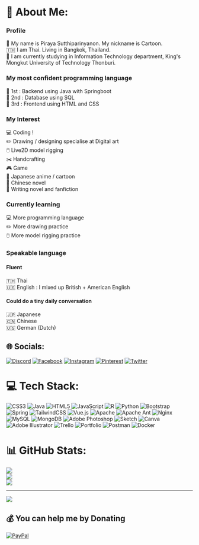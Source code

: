 # 💫 About Me:
### Profile
🤍 My name is Piraya Sutthiparinyanon. My nickname is Cartoon.<br>🇹🇭 I am Thai. Living in Bangkok, Thailand.<br>📖 I am currently studying in Information Technology department, King's Mongkut University of Technology Thonburi.<br>

### My most confident programming language
🥇 1st : Backend using Java with Springboot<br>🥈 2nd : Database using SQL<br>🥉 3rd : Frontend using HTML and CSS <br>

### My Interest
💻 Coding !<br>✏️ Drawing / designing specialise at Digital art<br>🖱️ Live2D model rigging<br>✂️ Handcrafting<br>🎮 Game<br>🌸 Japanese anime / cartoon<br>📖 Chinese novel<br>📖 Writing novel and fanfiction<br>

### Currently learning
💻 More programming language<br>✏️ More drawing practice<br>🖱️ More model rigging practice<br>

### Speakable language
#### Fluent
🇹🇭 Thai<br>
🇺🇸 English : I mixed up British + American English<br>
#### Could do a tiny daily conversation 
🇯🇵 Japanese<br>
🇨🇳 Chinese<br>
🇺🇸 German (Dutch)<br>


## 🌐 Socials:
[![Discord](https://img.shields.io/badge/Discord-%237289DA.svg?logo=discord&logoColor=white)](https://discord.gg/Cartoonydesu#5948) [![Facebook](https://img.shields.io/badge/Facebook-%231877F2.svg?logo=Facebook&logoColor=white)](https://facebook.com/profile.php?id=100074323072515) [![Instagram](https://img.shields.io/badge/Instagram-%23E4405F.svg?logo=Instagram&logoColor=white)](https://instagram.com/cartoony_piraya) [![Pinterest](https://img.shields.io/badge/Pinterest-%23E60023.svg?logo=Pinterest&logoColor=white)](https://pinterest.com/Cartoonydesu) [![Twitter](https://img.shields.io/badge/Twitter-%231DA1F2.svg?logo=Twitter&logoColor=white)](https://twitter.com/cartoonydesu) 

# 💻 Tech Stack:
![CSS3](https://img.shields.io/badge/css3-%231572B6.svg?style=for-the-badge&logo=css3&logoColor=white) ![Java](https://img.shields.io/badge/java-%23ED8B00.svg?style=for-the-badge&logo=java&logoColor=white) ![HTML5](https://img.shields.io/badge/html5-%23E34F26.svg?style=for-the-badge&logo=html5&logoColor=white) ![JavaScript](https://img.shields.io/badge/javascript-%23323330.svg?style=for-the-badge&logo=javascript&logoColor=%23F7DF1E) ![R](https://img.shields.io/badge/r-%23276DC3.svg?style=for-the-badge&logo=r&logoColor=white) ![Python](https://img.shields.io/badge/python-3670A0?style=for-the-badge&logo=python&logoColor=ffdd54) ![Bootstrap](https://img.shields.io/badge/bootstrap-%23563D7C.svg?style=for-the-badge&logo=bootstrap&logoColor=white) ![Spring](https://img.shields.io/badge/spring-%236DB33F.svg?style=for-the-badge&logo=spring&logoColor=white) ![TailwindCSS](https://img.shields.io/badge/tailwindcss-%2338B2AC.svg?style=for-the-badge&logo=tailwind-css&logoColor=white) ![Vue.js](https://img.shields.io/badge/vuejs-%2335495e.svg?style=for-the-badge&logo=vuedotjs&logoColor=%234FC08D) ![Apache](https://img.shields.io/badge/apache-%23D42029.svg?style=for-the-badge&logo=apache&logoColor=white) ![Apache Ant](https://img.shields.io/badge/Apache%20Ant-A81C7D?style=for-the-badge&logo=Apache%20Ant&logoColor=white) ![Nginx](https://img.shields.io/badge/nginx-%23009639.svg?style=for-the-badge&logo=nginx&logoColor=white) ![MySQL](https://img.shields.io/badge/mysql-%2300f.svg?style=for-the-badge&logo=mysql&logoColor=white) ![MongoDB](https://img.shields.io/badge/MongoDB-%234ea94b.svg?style=for-the-badge&logo=mongodb&logoColor=white) ![Adobe Photoshop](https://img.shields.io/badge/adobephotoshop-%2331A8FF.svg?style=for-the-badge&logo=adobephotoshop&logoColor=white) ![Sketch](https://img.shields.io/badge/Sketch-FFB387?style=for-the-badge&logo=sketch&logoColor=black) ![Canva](https://img.shields.io/badge/Canva-%2300C4CC.svg?style=for-the-badge&logo=Canva&logoColor=white) ![Adobe Illustrator](https://img.shields.io/badge/adobeillustrator-%23FF9A00.svg?style=for-the-badge&logo=adobeillustrator&logoColor=white) ![Trello](https://img.shields.io/badge/Trello-%23026AA7.svg?style=for-the-badge&logo=Trello&logoColor=white) ![Portfolio](https://img.shields.io/badge/Portfolio-%23000000.svg?style=for-the-badge&logo=firefox&logoColor=#FF7139) ![Postman](https://img.shields.io/badge/Postman-FF6C37?style=for-the-badge&logo=postman&logoColor=white) ![Docker](https://img.shields.io/badge/docker-%230db7ed.svg?style=for-the-badge&logo=docker&logoColor=white)
# 📊 GitHub Stats:
![](https://github-readme-stats.vercel.app/api?username=Cartoonydesu&theme=dracula&hide_border=false&include_all_commits=false&count_private=false)<br/>
![](https://github-readme-streak-stats.herokuapp.com/?user=Cartoonydesu&theme=dracula&hide_border=false)<br/>
![](https://github-readme-stats.vercel.app/api/top-langs/?username=Cartoonydesu&theme=dracula&hide_border=false&include_all_commits=false&count_private=false&layout=compact)

---
[![](https://visitcount.itsvg.in/api?id=Cartoonydesu&icon=0&color=0)](https://visitcount.itsvg.in)

  ## 💰 You can help me by Donating
  [![PayPal](https://img.shields.io/badge/PayPal-00457C?style=for-the-badge&logo=paypal&logoColor=white)](https://paypal.me/cartoonydesu) 

  
<!-- Proudly created with GPRM ( https://gprm.itsvg.in ) -->
